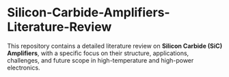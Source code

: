 # Silicon-Carbide-Amplifiers-Literature-Review
This repository contains a detailed literature review on **Silicon Carbide (SiC) Amplifiers**, with a specific focus on their structure, applications, challenges, and future scope in high-temperature and high-power electronics. 
